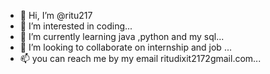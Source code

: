 - 👋 Hi, I’m @ritu217
- 👀 I’m interested in coding...
- 🌱 I’m currently learning java ,python and my sql...
- 💞️ I’m looking to collaborate on internship and job ...
- 📫 you can reach me by my email ritudixit2172gmail.com...

<!---
ritu217/ritu217 is a ✨ special ✨ repository because its `README.md` (this file) appears on your GitHub profile.
You can click the Preview link to take a look at your changes.
--->
